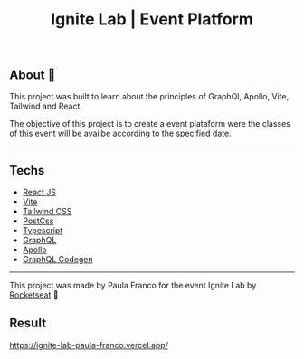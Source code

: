 <h1 align='center'>Ignite Lab | Event Platform</h1>

<h1 align="center">
  <img src="./src/assets/gif.gif" alt="">
</h1>

## About 🚀

This project was built to learn about the principles of GraphQl, Apollo, Vite, Tailwind and React.

The objective of this project is to create a event plataform were the classes of this event will be availbe according to the specified date.

---

## Techs
- [React JS](https://reactjs.org/)
- [Vite](https://vitejs.dev/)
- [Tailwind CSS](https://tailwindcss.com)
- [PostCss](https://postcss.org/)
- [Typescript](https://www.typescriptlang.org/)
- [GraphQL](https://graphql.org/)
- [Apollo](https://www.apollographql.com/)
- [GraphQL Codegen](https://www.graphql-code-generator.com/)

---


This project was made by Paula Franco for the event Ignite Lab by [Rocketseat](https://rocketseat.com.br/) 🚀

## Result

https://ignite-lab-paula-franco.vercel.app/
